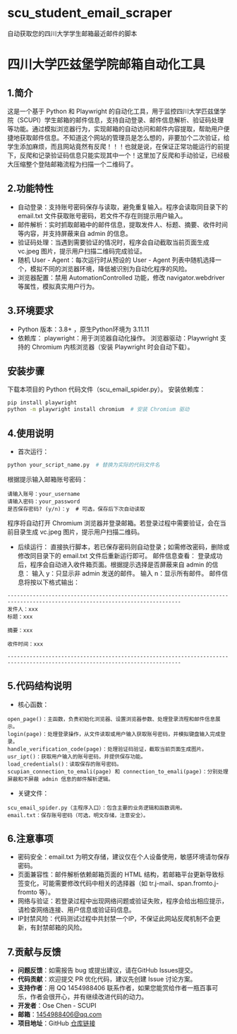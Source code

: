 # scu_student_email_scraper
自动获取您的四川大学学生邮箱最近邮件的脚本
# 四川大学匹兹堡学院邮箱自动化工具
## 1.简介
这是一个基于 Python 和 Playwright 的自动化工具，用于监控四川大学匹兹堡学院（SCUPI）学生邮箱的邮件信息，支持自动登录、邮件信息解析、验证码处理等功能。通过模拟浏览器行为，实现邮箱的自动访问和邮件内容提取，帮助用户便捷地获取邮件信息。不知道这个网站的管理员是怎么想的，非要加个二次验证，给学生添加麻烦，而且网站竟然有反爬！！！也就是说，在保证正常功能运行的前提下，反爬和记录验证码信息只能实现其中一个！这里加了反爬和手动验证，已经极大压缩整个登陆邮箱流程为扫描一个二维码了。
## 2.功能特性
- 自动登录：支持账号密码保存与读取，避免重复输入。程序会读取同目录下的 email.txt 文件获取账号密码，若文件不存在则提示用户输入。
- 邮件解析：实时抓取邮箱中的邮件信息，提取发件人、标题、摘要、收件时间等内容，并支持屏蔽来自 admin 的信息。
- 验证码处理：当遇到需要验证的情况时，程序会自动截取当前页面生成 vc.jpeg 图片，提示用户扫描二维码完成验证。
- 随机 User - Agent：每次运行时从预设的 User - Agent 列表中随机选择一个，模拟不同的浏览器环境，降低被识别为自动化程序的风险。
- 浏览器配置：禁用 AutomationControlled 功能，修改 navigator.webdriver 等属性，模拟真实用户行为。
## 3.环境要求
- Python 版本：3.8+ ，原生Python环境为 3.11.11
- 依赖库：
playwright：用于浏览器自动化操作。
浏览器驱动：Playwright 支持的 Chromium 内核浏览器（安装 Playwright 时会自动下载）。
## 安装步骤
下载本项目的 Python 代码文件（scu_email_spider.py）。
安装依赖库：
```bash
pip install playwright
python -m playwright install chromium  # 安装 Chromium 驱动
```
## 4.使用说明
- 首次运行：
```bash
python your_script_name.py  # 替换为实际的代码文件名
```
根据提示输入邮箱账号密码：
```plaintext
请输入账号：your_username
请输入密码：your_password
是否保存密码? (y/n)：y  # 可选，保存后下次自动读取
```
程序将自动打开 Chromium 浏览器并登录邮箱。若登录过程中需要验证，会在当前目录生成 vc.jpeg 图片，提示用户扫描二维码。
- 后续运行：
直接执行脚本，若已保存密码则自动登录；如需修改密码，删除或修改同目录下的 email.txt 文件后重新运行即可。
邮件信息查看：
登录成功后，程序会自动进入收件箱页面。根据提示选择是否屏蔽来自 admin 的信息：
输入 y：只显示非 admin 发送的邮件。
输入 n：显示所有邮件。
邮件信息将按以下格式输出：
```plaintext
-----------------------------------------------------------------------------------------------------------------------------
发件人：xxx
标题：xxx

摘要：xxx

收件时间：xxx

-----------------------------------------------------------------------------------------------------------------------------
```
## 5.代码结构说明
- 核心函数：
```
open_page()：主函数，负责初始化浏览器、设置浏览器参数、处理登录流程和邮件信息展示。
login(page)：处理登录操作，从文件读取或用户输入获取账号密码，并模拟键盘输入完成登录。
handle_verification_code(page)：处理验证码验证，截取当前页面生成图片。
usr_ipt()：获取用户输入的账号密码，并提供保存功能。
load_credentials()：读取保存的账号密码。
scupian_connection_to_emali(page) 和 connection_to_emali(page)：分别处理屏蔽和不屏蔽 admin 信息的邮件解析逻辑。
```
- 关键文件：
```
scu_email_spider.py（主程序入口）：包含主要的业务逻辑和函数调用。
email.txt：保存账号密码（可选，明文存储，注意安全）。
```
## 6.注意事项
- 密码安全：email.txt 为明文存储，建议仅在个人设备使用，敏感环境请勿保存密码。
- 页面兼容性：邮件解析依赖邮箱页面的 HTML 结构，若邮箱平台更新导致标签变化，可能需要修改代码中相关的选择器（如 tr.j-mail、span.fromto.j-fromto 等）。
- 网络与验证：若登录过程中出现网络问题或验证失败，程序会给出相应提示，请检查网络连接、用户信息或验证码信息。
- IP封禁风险：代码测试过程中共封禁一个IP，不保证此网站反爬机制不会更新，有封禁邮箱的风险。
## 7.贡献与反馈
  - **问题反馈**：如需报告 bug 或提出建议，请在GitHub Issues提交。
  - **代码贡献**：欢迎提交 PR 优化代码，建议先创建 Issue 讨论方案。
  - **支持作者**：用 QQ 1454988406 联系作者，如果您能赏给作者一瓶百事可乐，作者会很开心，并有继续改进代码的动力。
  - **开发者**：Ose Chen - SCUPI
  - **邮箱**：1454988406@qq.com
  - **项目地址**：GitHub [仓库链接](https://github.com/hmyld/scu_student_email_spider)
